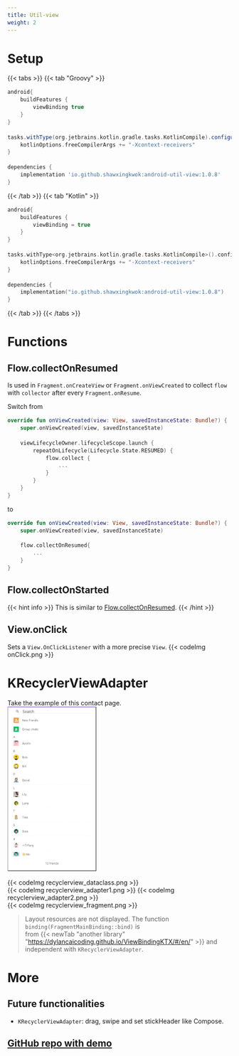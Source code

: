 ```yaml
---
title: Util-view
weight: 2
---
```


# Setup
{{< tabs >}}
{{< tab "Groovy" >}}

```groovy
android{
    buildFeatures {
        viewBinding true
    }
}

tasks.withType(org.jetbrains.kotlin.gradle.tasks.KotlinCompile).configureEach{
    kotlinOptions.freeCompilerArgs += "-Xcontext-receivers"
}

dependencies {
    implementation 'io.github.shawxingkwok:android-util-view:1.0.8'
}
```
{{< /tab >}}
{{< tab "Kotlin" >}}

```kotlin
android{
    buildFeatures {
        viewBinding = true
    }
}

tasks.withType<org.jetbrains.kotlin.gradle.tasks.KotlinCompile>().configureEach {
    kotlinOptions.freeCompilerArgs += "-Xcontext-receivers"
}

dependencies {
    implementation("io.github.shawxingkwok:android-util-view:1.0.8")
}
```
{{< /tab >}}
{{< /tabs >}}

# Functions
## Flow.collectOnResumed 
Is used in `Fragment.onCreateView` or `Fragment.onViewCreated` to 
collect `flow` with `collector` after every `Fragment.onResume`.

Switch from
```kotlin
override fun onViewCreated(view: View, savedInstanceState: Bundle?) {
    super.onViewCreated(view, savedInstanceState)

    viewLifecycleOwner.lifecycleScope.launch {
        repeatOnLifecycle(Lifecycle.State.RESUMED) {
            flow.collect {
                ...
            }
        }
    }
}
```
to
```kotlin
override fun onViewCreated(view: View, savedInstanceState: Bundle?) {
    super.onViewCreated(view, savedInstanceState)

    flow.collectOnResumed{
        ...
    }
}
```

## Flow.collectOnStarted
{{< hint info >}}
This is similar to [Flow.collectOnResumed](#flowcollectonresumed).
{{< /hint >}}

## View.onClick
Sets a `View.OnClickListener` with a more precise `View`.
{{< codeImg onClick.png >}}

# KRecyclerViewAdapter
Take the example of this contact page.<br>
<img src="recyclerview_ui.png" width="200" alt="">

{{< codeImg recyclerview_dataclass.png >}}
<br>
{{< codeImg recyclerview_adapter1.png >}}
{{< codeImg recyclerview_adapter2.png >}}
<br>
{{< codeImg recyclerview_fragment.png >}}

> Layout resources are not displayed. The function `binding(FragmentMainBinding::bind)` is  
from {{< newTab "another library" "https://dylancaicoding.github.io/ViewBindingKTX/#/en/" >}} and independent with `KRecyclerViewAdapter`.

# More 
## Future functionalities
- `KRecyclerViewAdapter`: drag, swipe and set stickHeader like Compose. 

## <a href="https://github.com/ShawxingKwok/AndroidUtil-View" target="_blank"> GitHub repo with demo</a>